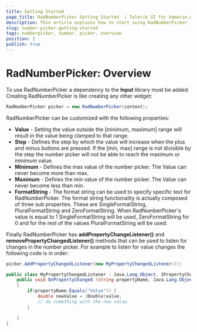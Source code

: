 ```yaml
---
title: Getting Started
page_title: RadNumberPicker Getting Started  | Telerik UI for Xamarin.Android Documentation
description: This article explains how to start using RadNumberPicker.
slug: number-picker-getting-started
tags: numberpicker, number, picker, overview
position: 1
publish: true
---
```


# RadNumberPicker: Overview

To use RadNumberPicker a dependency to the **Input** library must be added.
Creating RadNumberPicker is like creating any other widget:

```C#
RadNumberPicker picker = new RadNumberPicker(context);
```

RadNumberPicker can be customized with the following properties:

* **Value** - Setting the value outside the [minimum, maximum] range will result in the value being clamped to that range.
* **Step** - Defines the step by which the value will increase when the plus and minus buttons are pressed. If the [min, max] range is not divisible by the step the number picker
will not be able to reach the maximum or minimum value.
* **Minimum** - Defines the max value of the number picker. The Value can never become more than max.
* **Maximum** - Defines the min value of the number picker. The Value can never become less than min.
* **FormatString** - The format string can be used to specify specific text for RadNumberPicker. The format string functionality is actually composed of three sub properties.
These are SingleFormatString, PluralFormatString and ZeroFormatString. When RadNumberPicker's value is equal to 1 SingleFormatString will be used, ZeroFormatString for 0 and for
the rest of the values PluralFormatString will be used.

Finally RadNumberPicker has **addPropertyChangeListener()** and **removePropertyChangedListener()** methods that can be used to listen for changes in the number picker. For example to
listen for value changes the following code is in order:

```C#
picker.AddPropertyChangedListener(new MyPropertyChangedListener());

public class MyPropertyChangedListener : Java.Lang.Object, IPropertyChangedListener {
	public void OnPropertyChanged (string propertyName, Java.Lang.Object value)
	{
		if(propertyName.Equals("Value")) {
			double newValue = (Double)value;
			// do something with the new value.
		}

	}
}
```